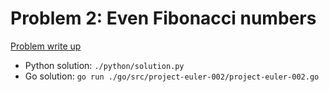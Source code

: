 # Problem 2: Even Fibonacci numbers

[Problem write up](https://projecteuler.net/problem=2)

- Python solution: `./python/solution.py`
- Go solution: `go run ./go/src/project-euler-002/project-euler-002.go`

